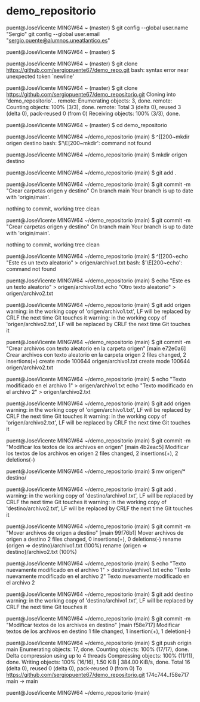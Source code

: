 ﻿# demo_repositorio

puent@JoseVicente MINGW64 ~ (master)
$ git config --global user.name "Sergio"
git config --global user.email "sergio.puente@alumnos.uneatlantico.es"

puent@JoseVicente MINGW64 ~ (master)
$

puent@JoseVicente MINGW64 ~ (master)
$ git clone <https://github.com/sergiopuente67/demo_repo.git>
bash: syntax error near unexpected token `newline'

puent@JoseVicente MINGW64 ~ (master)
$ git clone https://github.com/sergiopuente67/demo_repositorio.git
Cloning into 'demo_repositorio'...
remote: Enumerating objects: 3, done.
remote: Counting objects: 100% (3/3), done.
remote: Total 3 (delta 0), reused 3 (delta 0), pack-reused 0 (from 0)
Receiving objects: 100% (3/3), done.

puent@JoseVicente MINGW64 ~ (master)
$ cd demo_repositorio

puent@JoseVicente MINGW64 ~/demo_repositorio (main)
$ ^[[200~mkdir origen destino
bash: $'\E[200~mkdir': command not found

puent@JoseVicente MINGW64 ~/demo_repositorio (main)
$ mkdir origen destino

puent@JoseVicente MINGW64 ~/demo_repositorio (main)
$ git add .

puent@JoseVicente MINGW64 ~/demo_repositorio (main)
$ git commit -m "Crear carpetas origen y destino"
On branch main
Your branch is up to date with 'origin/main'.

nothing to commit, working tree clean

puent@JoseVicente MINGW64 ~/demo_repositorio (main)
$ git commit -m "Crear carpetas origen y destino"
On branch main
Your branch is up to date with 'origin/main'.

nothing to commit, working tree clean

puent@JoseVicente MINGW64 ~/demo_repositorio (main)
$ ^[[200~echo "Este es un texto aleatorio" > origen/archivo1.txt
bash: $'\E[200~echo': command not found

puent@JoseVicente MINGW64 ~/demo_repositorio (main)
$ echo "Este es un texto aleatorio" > origen/archivo1.txt
echo "Otro texto aleatorio" > origen/archivo2.txt

puent@JoseVicente MINGW64 ~/demo_repositorio (main)
$ git add origen
warning: in the working copy of 'origen/archivo1.txt', LF will be replaced by CRLF the next time Git touches it
warning: in the working copy of 'origen/archivo2.txt', LF will be replaced by CRLF the next time Git touches it

puent@JoseVicente MINGW64 ~/demo_repositorio (main)
$ git commit -m "Crear archivos con texto aleatorio en la carpeta origen"
[main e72e0a6] Crear archivos con texto aleatorio en la carpeta origen
 2 files changed, 2 insertions(+)
 create mode 100644 origen/archivo1.txt
 create mode 100644 origen/archivo2.txt

puent@JoseVicente MINGW64 ~/demo_repositorio (main)
$ echo "Texto modificado en el archivo 1" > origen/archivo1.txt
echo "Texto modificado en el archivo 2" > origen/archivo2.txt

puent@JoseVicente MINGW64 ~/demo_repositorio (main)
$ git add origen
warning: in the working copy of 'origen/archivo1.txt', LF will be replaced by CRLF the next time Git touches it
warning: in the working copy of 'origen/archivo2.txt', LF will be replaced by CRLF the next time Git touches it

puent@JoseVicente MINGW64 ~/demo_repositorio (main)
$ git commit -m "Modificar los textos de los archivos en origen"
[main 4b2eac5] Modificar los textos de los archivos en origen
 2 files changed, 2 insertions(+), 2 deletions(-)

puent@JoseVicente MINGW64 ~/demo_repositorio (main)
$ mv origen/* destino/

puent@JoseVicente MINGW64 ~/demo_repositorio (main)
$ git add .
warning: in the working copy of 'destino/archivo1.txt', LF will be replaced by CRLF the next time Git touches it
warning: in the working copy of 'destino/archivo2.txt', LF will be replaced by CRLF the next time Git touches it

puent@JoseVicente MINGW64 ~/demo_repositorio (main)
$ git commit -m "Mover archivos de origen a destino"
[main 99f76b1] Mover archivos de origen a destino
 2 files changed, 0 insertions(+), 0 deletions(-)
 rename {origen => destino}/archivo1.txt (100%)
 rename {origen => destino}/archivo2.txt (100%)

puent@JoseVicente MINGW64 ~/demo_repositorio (main)
$ echo "Texto nuevamente modificado en el archivo 1" > destino/archivo1.txt
echo "Texto nuevamente modificado en el archivo 2"
Texto nuevamente modificado en el archivo 2

puent@JoseVicente MINGW64 ~/demo_repositorio (main)
$
   git add destino
warning: in the working copy of 'destino/archivo1.txt', LF will be replaced by CRLF the next time Git touches it

puent@JoseVicente MINGW64 ~/demo_repositorio (main)
$ git commit -m "Modificar textos de los archivos en destino"
[main f58e717] Modificar textos de los archivos en destino
 1 file changed, 1 insertion(+), 1 deletion(-)

puent@JoseVicente MINGW64 ~/demo_repositorio (main)
$ git push origin main
Enumerating objects: 17, done.
Counting objects: 100% (17/17), done.
Delta compression using up to 4 threads
Compressing objects: 100% (11/11), done.
Writing objects: 100% (16/16), 1.50 KiB | 384.00 KiB/s, done.
Total 16 (delta 0), reused 0 (delta 0), pack-reused 0 (from 0)
To https://github.com/sergiopuente67/demo_repositorio.git
   174c744..f58e717  main -> main

puent@JoseVicente MINGW64 ~/demo_repositorio (main)
